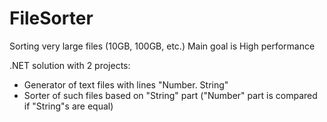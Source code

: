 # FileSorter
Sorting very large files (10GB, 100GB, etc.)
Main goal is High performance

.NET solution with 2 projects:
- Generator of text files with lines "Number. String"
- Sorter of such files based on "String" part ("Number" part is compared if "String"s are equal)
